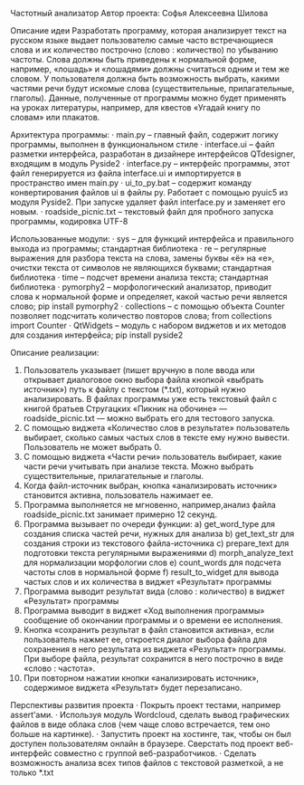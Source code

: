 Частотный анализатор
Автор проекта: Софья Алексеевна Шилова


Описание идеи
Разработать программу, которая анализирует текст на русском
языке выдает пользователю самые часто встречающиеся слова и их количество
построчно (слово : количество) по убыванию частоты. Слова должны быть приведены
к нормальной форме, например, «лошадь» и «лошадями» должны считаться одним и
тем же словом. У пользователя должна быть возможность выбрать, какими частями
речи будут искомые слова (существительные, прилагательные, глаголы). Данные,
полученные от программы можно будет применять на уроках литературы, например,
для квестов «Угадай книгу по словам» или плакатов.


Архитектура программы:
· main.py – главный файл, содержит логику
программы, выполнен в функциональном стиле
· interface.ui – файл разметки
интерфейса, разработан в дизайнере интерфейсов QTdesigner, входящим в модуль Pyside2
· interface.py – интерфейс программы,
этот файл генерируется из файла interface.ui и импортируется в
пространство имен main.py
· ui_to_py.bat – содержит команду конвертирования
файлов ui в файлы py.
Работает с помощью pyuic5 из модуля Pyside2. При запуске удаляет файл interface.py и заменяет
его новым.
· roadside_picnic.txt – текстовый файл для пробного
запуска программы, кодировка UTF-8


Использованные модули:
· sys – для функций интерфейса и правильного выхода из программы; стандартная
библиотека
· re – регулярные выражения для разбора текста на слова, замены буквы «ё» на «е»,
очистки текста от символов не являющихся буквами; стандартная библиотека
· time – подсчет времени анализа текста; стандартная библиотека
· pymorphy2  – морфологический анализатор, приводит слова
к нормальной форме и определяет, какой частью речи является слово;  pip install pymorphy2
· collections – с помощью объекта Counter позволяет подсчитать количество повторов слова; from collections import Counter
· QtWidgets – модуль с набором виджетов и их методов для создания интерфейса; pip install pyside2


Описание реализации:
1. Пользователь указывает (пишет вручную в поле ввода или открывает диалоговое окно выбора файла кнопкой «выбрать источник») путь к файлу с текстом (*.txt), который нужно анализировать. В файлах программы уже есть текстовый файл с
книгой братьев Стругацких «Пикник на обочине» — roadside_picnic.txt — можно выбрать его для тестового запуска.
2. С помощью виджета «Количество слов в результате» пользователь выбирает, сколько самых частых слов в тексте ему нужно вывести. Пользователь не может выбрать 0.
3. С помощью виджета «Части речи» пользователь выбирает, какие части речи учитывать при анализе текста. Можно выбрать существительные, прилагательные и глаголы.
4. Когда файл-источник выбран, кнопка «анализировать источник» становится активна, пользователь нажимает ее.
5. Программа выполняется не мгновенно, например,анализ файла roadside_picnic.txt занимает примерно 12 секунд.
6. Программа вызывает по очереди функции:
  a) get_word_type для создания списка частей речи, нужных для анализа
  b) get_text_str для создания строки из текстового файла-источника
  c) prepare_text для подготовки текста регулярными выражениями
  d) morph_analyze_text для нормализации морфологии слов
  e) count_words для подсчета частоты слов в нормальной форме
  f) result_to_widget для вывода частых слов и их количества в виджет «Результат» программы
7. Программа выводит результат вида (слово : количество) в виджет «Результат» программы
8. Программа выводит в виджет «Ход выполнения программы» сообщение об окончании программы и о времени ее исполнения.
9. Кнопка «сохранить результат в файл становится активна», если пользователь нажмет ее, откроется диалог выбора файла для сохранения в него результата из виджета «Результат» программы. При выборе файла, результат сохранится в него построчно в виде «слово : частота».
10. При повторном нажатии кнопки «анализировать источник», содержимое виджета «Результат» будет перезаписано.


Перспективы развития проекта
· Покрыть проект тестами, например assert’ами.
· Используя модуль Wordcloud, сделать вывод графических файлов в виде облака слов (чем чаще слово встречается, тем оно больше на картинке).
· Запустить проект на хостинге, так, чтобы он был доступен пользователям онлайн в браузере. Сверстать под проект веб-интерфейс совместно с группой веб-разработчиков.
· Сделать возможность анализа всех типов файлов с текстовой разметкой, а не только *.txt
